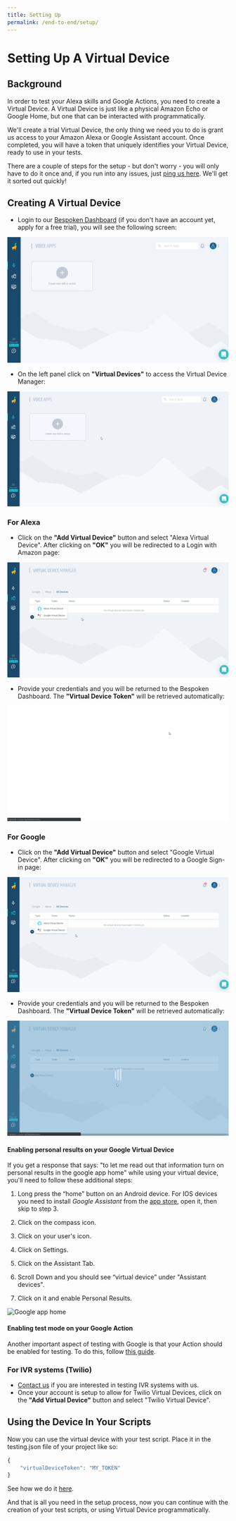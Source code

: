 ```yaml
---
title: Setting Up
permalink: /end-to-end/setup/
---
```


# Setting Up A Virtual Device
## Background
In order to test your Alexa skills and Google Actions, you need to create a Virtual Device. A Virtual Device is just like a physical Amazon Echo or Google Home, but one that can be interacted with programmatically.

We'll create a trial Virtual Device, the only thing we need you to do is grant us access to your Amazon Alexa or Google Assistant account. Once completed, you will have a token that uniquely identifies your Virtual Device, ready to use in your tests.

There are a couple of steps for the setup - but don't worry - you will only have to do it once and, if you run into any issues, just [ping us here](https://gitter.im/bespoken/bst/). We'll get it sorted out quickly!

## Creating A Virtual Device

- Login to our [Bespoken Dashboard](https://apps.bespoken.io/dashboard) (if you don't have an account yet, apply for a free trial), you will see the following screen:

![Bespoken Dashboard](./assets/dashboard.png "Bespoken Dashboard")

- On the left panel click on **"Virtual Devices"** to access the Virtual Device Manager:

![Virtual Device Manager](./assets/virtualDeviceManager.gif "Virtual Device Manager")
### For Alexa
- Click on the **"Add Virtual Device"** button and select "Alexa Virtual Device". After clicking on **"OK"** you will be redirected to a Login with Amazon page:

![Virtual Device Manager Dialog](./assets/VirtualDeviceManagerDialog.gif "Virtual Device Manager Dialog")

- Provide your credentials and you will be returned to the Bespoken Dashboard. The **"Virtual Device Token"** will be retrieved automatically:

![Virtual Device Manager With Token](./assets/VirtualDeviceManagerWithToken.gif "Virtual Device Manager With Token")

### For Google
- Click on the  **"Add Virtual Device"** button and select "Google Virtual Device". After clicking on **"OK"** you will be redirected to a Google Sign-in page:

![Virtual Device Manager Dialog](./assets/VirtualDeviceManagerDialogGoogle.gif "Virtual Device Manager Dialog")

- Provide your credentials and you will be returned to the Bespoken Dashboard. The **"Virtual Device Token"** will be retrieved automatically:

![Virtual Device Manager With Token](./assets/VirtualDeviceManagerWithTokenGoogle.gif "Virtual Device Manager With Token")

#### Enabling personal results on your Google Virtual Device
If you get a response that says: "to let me read out that information turn on personal results in the google app home" while using your virtual device, you'll need to follow these additional steps:

1. Long press the “home” button on an Android device. For IOS devices you need to install *Google Assistant* from the [app store](https://itunes.apple.com/us/app/google-assistant/id1220976145), open it, then skip to step 3.

2. Click on the compass icon.

3. Click on your user's icon.

4. Click on Settings.

5. Click on the Assistant Tab.

6. Scroll Down and you should see “virtual device” under "Assistant devices".

7. Click on it and enable Personal Results.

![Google app home](./assets/enable-personal-results.gif "enable personal results")

#### Enabling test mode on your Google Action
Another important aspect of testing with Google is that your Action should be enabled for testing. To do this, follow [this guide](https://developers.google.com/assistant/smarthome/develop/testing#setup).

### For IVR systems (Twilio)

- [Contact us](mailto:contact@bespoken.io) if you are interested in testing IVR systems with us.
- Once your account is setup to allow for Twilio Virtual Devices, click on the  **"Add Virtual Device"** button and select "Twilio Virtual Device". 


## Using the Device In Your Scripts
Now you can use the virtual device with your test script. Place it in the testing.json file of your project like so:
``` js
{
    "virtualDeviceToken": "MY_TOKEN"
}
```

See how we do it [here](https://github.com/bespoken-samples/virtual-device-example/blob/master/testing.json).

And that is all you need in the setup process, now you can continue with the creation of your test scripts, or using Virtual Device programmatically.
